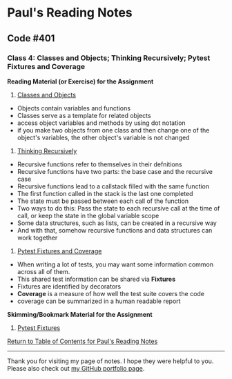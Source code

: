 # Paul's Reading Notes

## Code #401

### Class 4: Classes and Objects; Thinking Recursively; Pytest Fixtures and Coverage

**Reading Material (or Exercise) for the Assignment**
1. [Classes and Objects](https://www.learnpython.org/en/Classes_and_Objects)
- Objects contain variables and functions
- Classes serve as a template for related objects
- access object variables and methods by using dot notation
- if you make two objects from one class and then change one of the object's variables, the other object's variable is not changed


1. [Thinking Recursively](https://realpython.com/python-thinking-recursively/)
- Recursive functions refer to themselves in their defnitions 
- Recursive functions have two parts:  the base case and the recursive case
- Recursive functions lead to a callstack filled with the same function
- The first function called in the stack is the last one completed
- The state must be passed between each call of the function
- Two ways to do this: Pass the state to each recursive call at the time of call, or keep the state in the global variable scope
- Some data structures, such as lists, can be created in a recursive way
- And with that, somehow recursive functions and data structures can work together


1. [Pytest Fixtures and Coverage](https://www.linuxjournal.com/content/python-testing-pytest-fixtures-and-coverage)
- When writing a lot of tests, you may want some information common across all of them.
- This shared test information can be shared via **Fixtures**
- Fixtures are identified by decorators
- **Coverage** is a measure of how well the test suite covers the code
- coverage can be summarized in a human readable report



**Skimming/Bookmark Material for the Assignment**
1. [Pytest Fixtures](https://docs.pytest.org/en/latest/fixture.html)



[Return to Table of Contents for Paul's Reading Notes](https://paul-leonard.github.io/reading-notes/ "Go back to find more notes!")



---



Thank you for visiting my page of notes.  I hope they were helpful to you.  Please also check out [my GitHub portfolio page](https://github.com/paul-leonard "Paul's GitHub Portfolio").